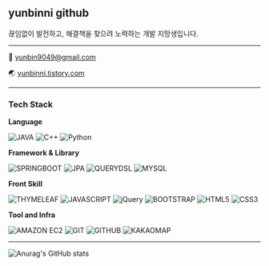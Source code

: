 ## yunbinni github

끊임없이 발전하고, 해결책을 찾으려 노력하는 개발 지망생입니다.

---

📧 [yunbin9049@gmail.com](mailto:yunbin9049@gmail.com)

🌏 [yunbinni.tistory.com](https://yunbinni.tistory.com)

---

### Tech Stack

**Language**

![JAVA](https://img.shields.io/badge/Java-007396?style=for-the-badge&logo=Java&logoColor=white)
![C++](https://img.shields.io/badge/C++-00599C?style=for-the-badge&logo=cplusplus&logoColor=white)
![Python](https://img.shields.io/badge/Python-3776AB?style=for-the-badge&logo=python&logoColor=white)

**Framework & Library**

![SPRINGBOOT](https://img.shields.io/badge/Spring_Boot-6DB33F?style=for-the-badge&logo=springboot&logoColor=white)
![JPA](https://img.shields.io/badge/JPA-59666C?style=for-the-badge)
![QUERYDSL](https://img.shields.io/badge/Querydsl-0289CF?style=for-the-badge)
![MYSQL](https://img.shields.io/badge/MySQL-4479A1.svg?style=for-the-badge&logo=mysql&logoColor=white)

**Front Skill**

![THYMELEAF](https://img.shields.io/badge/thymeleaf-005F0F?style=for-the-badge&logo=thymeleaf&logoColor=white)
![JAVASCRIPT](https://img.shields.io/badge/JavaScript-323330?style=for-the-badge&logo=javascript&logoColor=F7DF1E)
![jQuery](https://img.shields.io/badge/jQuery-0769AD?style=for-the-badge&logo=jquery&logoColor=white)
![BOOTSTRAP](https://img.shields.io/badge/Bootstrap_5-7952B3?style=for-the-badge&logo=Bootstrap&logoColor=white)
![HTML5](https://img.shields.io/badge/HTML5-E34F26?style=for-the-badge&logo=html5&logoColor=white)
![CSS3](https://img.shields.io/badge/CSS3-1572B6?style=for-the-badge&logo=css3&logoColor=white)

**Tool and Infra**

![AMAZON EC2](https://img.shields.io/badge/Amazon_EC2-FF9900?style=for-the-badge&logo=amazon-ec2&logoColor=white)
![GIT](https://img.shields.io/badge/GIT-E44C30?style=for-the-badge&logo=git&logoColor=white)
![GITHUB](https://img.shields.io/badge/Github-181717?style=for-the-badge&logo=GitHub&logoColor=white)
![KAKAOMAP](https://img.shields.io/badge/kakao_map-ffcd00?style=for-the-badge&logo=Kakao&logoColor=black)

---

![Anurag's GitHub stats](https://github-readme-stats.vercel.app/api?username=yunbinni&show_icons=true&theme=radical)
